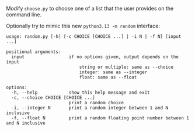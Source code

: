 Modify `choose.py` to choose one of a list that the user provides on the command line.

Optionally try to mimic this new `python3.13 -m random` interface:

```
usage: random.py [-h] [-c CHOICE [CHOICE ...] | -i N | -f N] [input ...]

positional arguments:
  input                 if no options given, output depends on the input
                            string or multiple: same as --choice
                            integer: same as --integer
                            float: same as --float

options:
  -h, --help            show this help message and exit
  -c, --choice CHOICE [CHOICE ...]
                        print a random choice
  -i, --integer N       print a random integer between 1 and N inclusive
  -f, --float N         print a random floating point number between 1 and N inclusive
```
